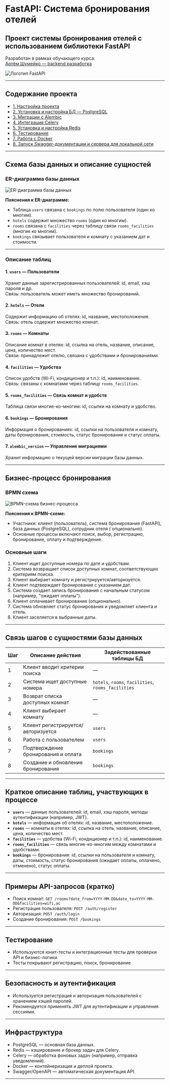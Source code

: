 # FastAPI: Система бронирования отелей

## Проект системы бронирования отелей с использованием библиотеки FastAPI

Разработан в рамках обучающего курса:  
[Артём Шумейко — backend разработка](https://artemshumeiko.zenclass.ru/public/products)

![Логотип FastAPI](https://fastapi.tiangolo.com/img/logo-margin/logo-teal.png)

---

## Содержание проекта

- [1. Настройка проекта](/course_helpers/2%20Осваиваем%20FastAPI/FastApi.md)
- [2. Установка и настройка БД — PostgreSQL](/course_helpers/3%20База%20данных%20и%20паттерны/PostgreSQL.md)
- [3. Миграции с Alembic](/course_helpers/3%20База%20данных%20и%20паттерны/Alembic.md)
- [4. Интеграция Celery](/course_helpers/6%20Кэширование%20с%20Redis/Celery.md)
- [5. Установка и настройка Redis](/course_helpers/6%20Кэширование%20с%20Redis/Redis.md)
- [6. Тестирование](/course_helpers/7%20Тестирование/Testing.md)
- [7. Работа с Docker](/course_helpers/9%20Docker%20и%20деплой%20проекта/Docker.md)
- [8. Запуск Swagger-документации и сервера для локальной сети](/course_helpers/9%20Docker%20и%20деплой%20проекта/Localhost.md)

---

## Схема базы данных и описание сущностей

### ER-диаграмма базы данных

![ER-диаграмма базы данных](/course_helpers/alembic_version_2.png)

**Пояснения к ER-диаграмме:**

- Таблица `users` связана с `bookings` по полю пользователя (один ко многим).
- `hotels` содержит множество `rooms` (один ко многим).
- `rooms` связана с `facilities` через таблицу связи `rooms_facilities` (многие ко многим).
- `bookings` связывает пользователя и комнату с указанием дат и стоимости.

---

### Описание таблиц

#### 1. `users` — Пользователи

Хранит данные зарегистрированных пользователей: id, email, хэш пароля и др.  
Связь: пользователь может иметь множество бронирований.

#### 2. `hotels` — Отели

Содержит информацию об отелях: id, название, местоположение.  
Связь: отель содержит множество комнат.

#### 3. `rooms` — Комнаты

Описание комнат в отелях: id, ссылка на отель, название, описание, цена, количество мест.  
Связи: принадлежит отелю, связана с удобствами и бронированиями.

#### 4. `facilities` — Удобства

Список удобств (Wi-Fi, кондиционер и т.п.): id, наименование.  
Связь: связаны с комнатами через таблицу `rooms_facilities`.

#### 5. `rooms_facilities` — Связь комнат и удобств

Таблица связи многие-ко-многим: id, ссылки на комнату и удобство.

#### 6. `bookings` — Бронирования

Информация о бронированиях: id, ссылки на пользователя и комнату, даты бронирования, стоимость, статус бронирования и
статус оплаты.

#### 7. `alembic_version` — Управление миграциями

Хранит информацию о текущей версии миграции базы данных.

---

## Бизнес-процесс бронирования

### BPMN схема

![BPMN-схема бизнес-процесса](/course_helpers/BPMN.png)

**Пояснения к BPMN-схеме:**

- Участники: клиент (пользователь), система бронирования (FastAPI), база данных (PostgreSQL), сотрудник отеля (
  опционально).
- Основные процессы включают поиск, выбор, регистрацию, бронирование, оплату и подтверждение.

### Основные шаги

1. Клиент ищет доступные номера по дате и удобствам.
2. Система возвращает список доступных комнат, соответствующих критериям поиска.
3. Клиент выбирает комнату и регистрируется/авторизуется.
4. Клиент подтверждает бронирование с указанием дат.
5. Система создает запись бронирования с начальным статусом (например, "ожидает оплаты").
6. Клиент оплачивает бронирование (опционально).
7. Система обновляет статус бронирования и уведомляет клиента и отель.
8. Клиент заселяется в выбранные даты.

---

## Связь шагов с сущностями базы данных

| Шаг | Описание действия                   | Задействованные таблицы БД                          |
|-----|-------------------------------------|-----------------------------------------------------|
| 1   | Клиент вводит критерии поиска       | —                                                   |
| 2   | Система ищет доступные номера       | `hotels`, `rooms`, `facilities`, `rooms_facilities` |
| 3   | Возврат списка доступных комнат     | —                                                   |
| 4   | Клиент выбирает комнату             | —                                                   |
| 5   | Клиент регистрируется/авторизуется  | `users`                                             |
| 6   | Работа с пользователем              | `users`                                             |
| 7   | Подтверждение бронирования и оплата | `bookings`                                          |
| 8   | Создание и обновление бронирования  | `bookings`                                          |

---

## Краткое описание таблиц, участвующих в процессе

- **`users`** — данные пользователей: id, email, хэш пароля, методы аутентификации (например, JWT).
- **`hotels`** — информация об отелях: id, название, местоположение.
- **`rooms`** — комнаты в отелях: id, ссылка на отель, название, описание, цена, количество мест.
- **`facilities`** — удобства (Wi-Fi, кондиционер и т.п.): id, наименование.
- **`rooms_facilities`** — связь многие-ко-многим между комнатами и удобствами.
- **`bookings`** — бронирования: id, ссылки на пользователя и комнату, даты, стоимость, статус бронирования (ожидает
  оплаты, оплачено, отменено), статус оплаты.

---

## Примеры API-запросов (кратко)

- Поиск комнат: `GET /rooms?date_from=YYYY-MM-DD&date_to=YYYY-MM-DD&facilities=wifi,ac`
- Регистрация пользователя: `POST /auth/register`
- Авторизация: `POST /auth/login`
- Создание бронирования: `POST /bookings`

---

## Тестирование

- Используются юнит-тесты и интеграционные тесты для проверки API и бизнес-логики.
- Тесты покрывают регистрацию, поиск, бронирование

---

## Безопасность и аутентификация

- Используется регистрация и авторизация пользователей с хранением хэшей паролей.
- Рекомендуется применять JWT для аутентификации и управления сессиями.

---

## Инфраструктура

- PostgreSQL — основная база данных.
- Redis — кэширование и брокер задач для Celery.
- Celery — обработка фоновых задач (например, отправка уведомлений).
- Docker — контейнеризация и деплой проекта.
- Swagger/OpenAPI — автоматическая документация API.

---

